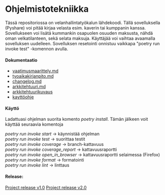 # Ohjelmistotekniikka

Tässä repositoriossa on velanhallintatyökalun lähdekoodi. Tällä sovelluksella (Pyshare) voi pitää kirjaa velasta esim. kaverin tai kumppanin kanssa. Sovellukseen voi lisätä kummankin osapuolen osuuden maksusta, nähdä oman velkatilanteen, sekä selata maksuja. Käyttäjää voi vaihtaa avaamalla sovelluksen uudelleen. Sovelluksen resetointi onnistuu vaikkapa "poetry run invoke test" -komennon avulla.

#### Dokumentaatio
- [vaatimusmaarittely.md](https://github.com/DeatNu/ot-harjoitustyo/blob/master/dokumentaatio/vaatimusmaarittely.md)
- [tyoaikakirjanpito.md](https://github.com/DeatNu/ot-harjoitustyo/blob/master/dokumentaatio/tyoaikakirjanpito.md)
- [changelog.md](https://github.com/DeatNu/ot-harjoitustyo/blob/master/dokumentaatio/changelog.md)
- [arkkitehtuuri.md](https://github.com/DeatNu/ot-harjoitustyo/blob/master/dokumentaatio/arkkitehtuuri.md)
- [arkkitehtuurikuvaus](https://github.com/DeatNu/ot-harjoitustyo/blob/master/dokumentaatio/arkkitehtuurikuvaus.md)
- [kayttöohje](https://github.com/DeatNu/ot-harjoitustyo/blob/master/dokumentaatio/kayttoohje.md)

#### Käyttö
Ladattuasi ohjelman suorita komento _poetry install_. Tämän jälkeen voit käyttää seuraavia komentoja

_poetry run invoke start_ &rarr; käynnistää ohjelman
<br>
_poetry run invoke test_ &rarr; suorittaa testit
<br>
_poetry run invoke coverage_ &rarr; branch-kattavuus
<br>
_poetry run invoke coverage_report_ &rarr; kattavuusraportti
<br>
_poetry run invoke open_in_browser_ &rarr; kattavuusraportti selaimessa (Firefox)
<br>
_poetry run invoke format_ &rarr; formatointi
<br>
_poetry run invoke lint_ &rarr; linttaus

#### Release:
[Project release v1.0](https://github.com/DeatNu/ot-harjoitustyo/releases/tag/viikko5)
[Project release v2.0](https://github.com/DeatNu/ot-harjoitustyo/releases/tag/viikko6)
